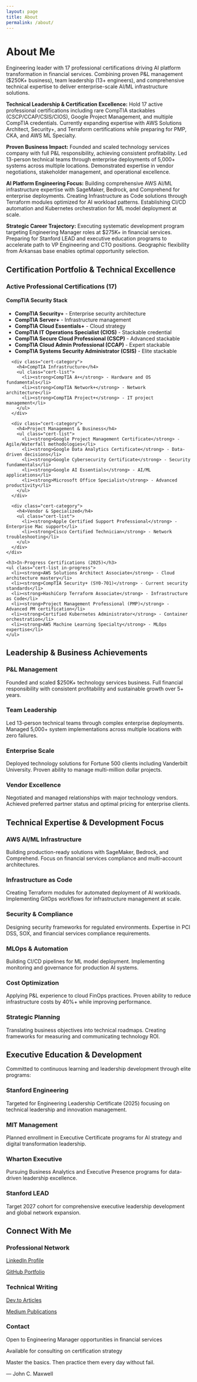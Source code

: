```yaml
---
layout: page
title: About
permalink: /about/
---
```


# About Me

<div class="content-section with-divider">
  <p>Engineering leader with 17 professional certifications driving AI platform transformation in financial services. Combining proven P&L management ($250K+ business), team leadership (13+ engineers), and comprehensive technical expertise to deliver enterprise-scale AI/ML infrastructure solutions.</p>
  
  <p><strong>Technical Leadership & Certification Excellence:</strong> Hold 17 active professional certifications including rare CompTIA stackables (CSCP/CCAP/CSIS/CIOS), Google Project Management, and multiple CompTIA credentials. Currently expanding expertise with AWS Solutions Architect, Security+, and Terraform certifications while preparing for PMP, CKA, and AWS ML Specialty.</p>
  
  <p><strong>Proven Business Impact:</strong> Founded and scaled technology services company with full P&L responsibility, achieving consistent profitability. Led 13-person technical teams through enterprise deployments of 5,000+ systems across multiple locations. Demonstrated expertise in vendor negotiations, stakeholder management, and operational excellence.</p>
  
  <p><strong>AI Platform Engineering Focus:</strong> Building comprehensive AWS AI/ML infrastructure expertise with SageMaker, Bedrock, and Comprehend for enterprise deployments. Creating Infrastructure as Code solutions through Terraform modules optimized for AI workload patterns. Establishing CI/CD automation and Kubernetes orchestration for ML model deployment at scale.</p>
  
  <p><strong>Strategic Career Trajectory:</strong> Executing systematic development program targeting Engineering Manager roles at $275K+ in financial services. Preparing for Stanford LEAD and executive education programs to accelerate path to VP Engineering and CTO positions. Geographic flexibility from Arkansas base enables optimal opportunity selection.</p>
</div>

<div class="content-section with-divider">
  <h2>Certification Portfolio & Technical Excellence</h2>
  
  <div class="certifications-section">
    <h3>Active Professional Certifications (17)</h3>
    <div class="cert-categories">
      <div class="cert-category">
        <h4>CompTIA Security Stack</h4>
        <ul class="cert-list">
          <li><strong>CompTIA Security+</strong> - Enterprise security architecture</li>
          <li><strong>CompTIA Server+</strong> - Infrastructure management</li>
          <li><strong>CompTIA Cloud Essentials+</strong> - Cloud strategy</li>
          <li><strong>CompTIA IT Operations Specialist (CIOS)</strong> - Stackable credential</li>
          <li><strong>CompTIA Secure Cloud Professional (CSCP)</strong> - Advanced stackable</li>
          <li><strong>CompTIA Cloud Admin Professional (CCAP)</strong> - Expert stackable</li>
          <li><strong>CompTIA Systems Security Administrator (CSIS)</strong> - Elite stackable</li>
        </ul>
      </div>
      
      <div class="cert-category">
        <h4>CompTIA Infrastructure</h4>
        <ul class="cert-list">
          <li><strong>CompTIA A+</strong> - Hardware and OS fundamentals</li>
          <li><strong>CompTIA Network+</strong> - Network architecture</li>
          <li><strong>CompTIA Project+</strong> - IT project management</li>
        </ul>
      </div>
      
      <div class="cert-category">
        <h4>Project Management & Business</h4>
        <ul class="cert-list">
          <li><strong>Google Project Management Certificate</strong> - Agile/Waterfall methodologies</li>
          <li><strong>Google Data Analytics Certificate</strong> - Data-driven decisions</li>
          <li><strong>Google Cybersecurity Certificate</strong> - Security fundamentals</li>
          <li><strong>Google AI Essentials</strong> - AI/ML applications</li>
          <li><strong>Microsoft Office Specialist</strong> - Advanced productivity</li>
        </ul>
      </div>
      
      <div class="cert-category">
        <h4>Vendor & Specialized</h4>
        <ul class="cert-list">
          <li><strong>Apple Certified Support Professional</strong> - Enterprise Mac support</li>
          <li><strong>Cisco Certified Technician</strong> - Network troubleshooting</li>
        </ul>
      </div>
    </div>
    
    <h3>In-Progress Certifications (2025)</h3>
    <ul class="cert-list in-progress">
      <li><strong>AWS Solutions Architect Associate</strong> - Cloud architecture mastery</li>
      <li><strong>CompTIA Security+ (SY0-701)</strong> - Current security standards</li>
      <li><strong>HashiCorp Terraform Associate</strong> - Infrastructure as Code</li>
      <li><strong>Project Management Professional (PMP)</strong> - Advanced PM certification</li>
      <li><strong>Certified Kubernetes Administrator</strong> - Container orchestration</li>
      <li><strong>AWS Machine Learning Specialty</strong> - MLOps expertise</li>
    </ul>
  </div>
</div>

<div class="content-section with-divider">
  <h2>Leadership & Business Achievements</h2>
  <div class="expertise-grid">
    <div class="expertise-item">
      <h3>P&L Management</h3>
      <p>Founded and scaled $250K+ technology services business. Full financial responsibility with consistent profitability and sustainable growth over 5+ years.</p>
    </div>
    <div class="expertise-item">
      <h3>Team Leadership</h3>
      <p>Led 13-person technical teams through complex enterprise deployments. Managed 5,000+ system implementations across multiple locations with zero failures.</p>
    </div>
    <div class="expertise-item">
      <h3>Enterprise Scale</h3>
      <p>Deployed technology solutions for Fortune 500 clients including Vanderbilt University. Proven ability to manage multi-million dollar projects.</p>
    </div>
    <div class="expertise-item">
      <h3>Vendor Excellence</h3>
      <p>Negotiated and managed relationships with major technology vendors. Achieved preferred partner status and optimal pricing for enterprise clients.</p>
    </div>
  </div>
</div>

<div class="content-section with-divider">
  <h2>Technical Expertise & Development Focus</h2>
  <div class="expertise-grid">
    <div class="expertise-item">
      <h3>AWS AI/ML Infrastructure</h3>
      <p>Building production-ready solutions with SageMaker, Bedrock, and Comprehend. Focus on financial services compliance and multi-account architectures.</p>
    </div>
    <div class="expertise-item">
      <h3>Infrastructure as Code</h3>
      <p>Creating Terraform modules for automated deployment of AI workloads. Implementing GitOps workflows for infrastructure management at scale.</p>
    </div>
    <div class="expertise-item">
      <h3>Security & Compliance</h3>
      <p>Designing security frameworks for regulated environments. Expertise in PCI DSS, SOX, and financial services compliance requirements.</p>
    </div>
    <div class="expertise-item">
      <h3>MLOps & Automation</h3>
      <p>Building CI/CD pipelines for ML model deployment. Implementing monitoring and governance for production AI systems.</p>
    </div>
    <div class="expertise-item">
      <h3>Cost Optimization</h3>
      <p>Applying P&L experience to cloud FinOps practices. Proven ability to reduce infrastructure costs by 40%+ while improving performance.</p>
    </div>
    <div class="expertise-item">
      <h3>Strategic Planning</h3>
      <p>Translating business objectives into technical roadmaps. Creating frameworks for measuring and communicating technology ROI.</p>
    </div>
  </div>
</div>

<div class="content-section with-divider">
  <h2>Executive Education & Development</h2>
  <p>Committed to continuous learning and leadership development through elite programs:</p>
  <div class="expertise-grid">
    <div class="expertise-item">
      <h3>Stanford Engineering</h3>
      <p>Targeted for Engineering Leadership Certificate (2025) focusing on technical leadership and innovation management.</p>
    </div>
    <div class="expertise-item">
      <h3>MIT Management</h3>
      <p>Planned enrollment in Executive Certificate programs for AI strategy and digital transformation leadership.</p>
    </div>
    <div class="expertise-item">
      <h3>Wharton Executive</h3>
      <p>Pursuing Business Analytics and Executive Presence programs for data-driven leadership excellence.</p>
    </div>
    <div class="expertise-item">
      <h3>Stanford LEAD</h3>
      <p>Target 2027 cohort for comprehensive executive leadership development and global network expansion.</p>
    </div>
  </div>
</div>

<div class="content-section">
  <h2>Connect With Me</h2>
  <div class="expertise-grid">
    <div class="expertise-item">
      <h3>Professional Network</h3>
      <p><a href="https://linkedin.com/in/joshuamichaelhall">LinkedIn Profile</a></p>
      <p><a href="https://github.com/JoshuaMichaelHall">GitHub Portfolio</a></p>
    </div>
    <div class="expertise-item">
      <h3>Technical Writing</h3>
      <p><a href="https://dev.to/joshuamichaelhall">Dev.to Articles</a></p>
      <p><a href="https://medium.com/@joshuamichaelhall">Medium Publications</a></p>
    </div>
    <div class="expertise-item">
      <h3>Contact</h3>
      <p>Open to Engineering Manager opportunities in financial services</p>
      <p>Available for consulting on certification strategy</p>
    </div>
  </div>
  
  <div class="quote">
    <p>Master the basics. Then practice them every day without fail.</p>
    <div class="quote-author">— John C. Maxwell</div>
  </div>
</div>
